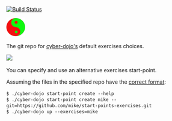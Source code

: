 
[![Build Status](https://travis-ci.org/cyber-dojo/start-points-exercises.svg?branch=master)](https://travis-ci.org/cyber-dojo/start-points-exercises)

<img src="https://raw.githubusercontent.com/cyber-dojo/nginx/master/images/home_page_logo.png" alt="cyber-dojo yin/yang logo" width="50px" height="50px"/>

The git repo for [cyber-dojo's](https://github.com/cyber-dojo/web)
default exercises choices.

<img src="https://github.com/cyber-dojo/start-points-exercises/blob/master/docs/setup_exercises_start_point.png" width="700px"/>

You can specify and use an alternative exercises start-point.

Assuming the files in the specified repo have the
[correct format](http://blog.cyber-dojo.org/2016/08/creating-your-own-start-points.html):

```
$ ./cyber-dojo start-point create --help
$ ./cyber-dojo start-point create mike --git=https://github.com/mike/start-points-exercises.git
$ ./cyber-dojo up --exercises=mike
```
